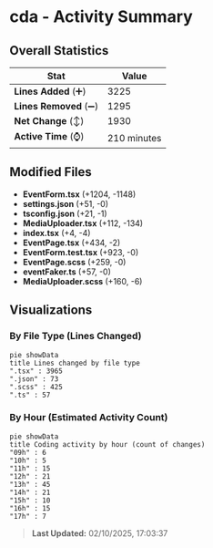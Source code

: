 # cda - Activity Summary 

## Overall Statistics

| Stat                   | Value                                                             |
| ---------------------- | ----------------------------------------------------------------- |
| **Lines Added** (➕)   | 3225                                          |
| **Lines Removed** (➖) | 1295                                        |
| **Net Change** (↕)    | 1930                |
| **Active Time** (⌚)   | 210 minutes |


## Modified Files
- **EventForm.tsx** (+1204, -1148)
- **settings.json** (+51, -0)
- **tsconfig.json** (+21, -1)
- **MediaUploader.tsx** (+112, -134)
- **index.tsx** (+4, -4)
- **EventPage.tsx** (+434, -2)
- **EventForm.test.tsx** (+923, -0)
- **EventPage.scss** (+259, -0)
- **eventFaker.ts** (+57, -0)
- **MediaUploader.scss** (+160, -6)

## Visualizations

### By File Type (Lines Changed)

```mermaid
pie showData
title Lines changed by file type
".tsx" : 3965
".json" : 73
".scss" : 425
".ts" : 57
```

### By Hour (Estimated Activity Count)

```mermaid
pie showData
title Coding activity by hour (count of changes)
"09h" : 6
"10h" : 5
"11h" : 15
"12h" : 21
"13h" : 45
"14h" : 21
"15h" : 10
"16h" : 15
"17h" : 7
```


> **Last Updated:** 02/10/2025, 17:03:37
